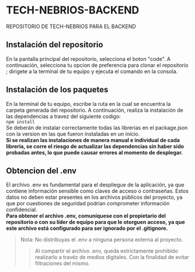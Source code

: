 # TECH-NEBRIOS-BACKEND
REPOSITORIO DE TECH-NEBRIOS PARA EL BACKEND

## Instalación del repositorio
En la pantalla principal del repositorio, selecciona el boton "code". A continuación, selecciona tu opcion de preferencia para clonar el repositorio <sea https o SSH>; dirigete a la terminal de tu equipo y ejecuta el comando en la consola.

## Instalación de los paquetes
En la terminal de tu equipo, escribe la ruta en la cual se encuentra la carpeta generada del repositorio. A continuación, realiza la instalación de las dependencias a travez del siguiente codigo:<br>
`npm install` <br>
Se deberán de instalar correctamente todas las librerias en el package.json con la version en las que fueron instaladas en un inicio.<br>
**Si se realizan las instalaciones de manera manual e individual de cada libreria, se corre el riesgo de actualizar las dependencias sin haber sido probadas antes, lo que puede causar errores al momento de desplegar.**

## Obtencion del .env
El archivo .env es fundamental para el despliegue de la aplicación, ya que contiene información sensible como claves de acceso o contraseñas. Estos datos no deben estar presentes en los archivos públicos del proyecto, ya que por cuestiones de seguridad podrían comprometer información confidencial. <br>
**Para obtener el archivo .env, comuníquese con el propietario del repositorio o con su líder de equipo para que le otorguen acceso, ya que este archivo está configurado para ser ignorado por el .gitignore.**
<br>
>Nota: No distribuyas el .env a ninguna persona externa al proyecto.
>>Al compartir el archivo .env, queda extrictamente prohibido realizarlo a travéz de medios digitales. Con la finalidad de evitar filtraciones del mismo.